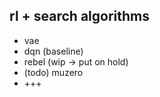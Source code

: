 ## rl + search algorithms

- vae
- dqn (baseline)
- rebel (wip -> put on hold)
- (todo) muzero
- +++
